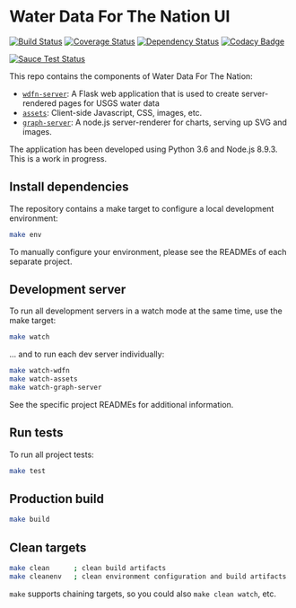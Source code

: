 # Water Data For The Nation UI

[![Build Status](https://travis-ci.org/usgs/waterdataui.svg?branch=master)](https://travis-ci.org/usgs/waterdataui)
[![Coverage Status](https://coveralls.io/repos/github/usgs/waterdataui/badge.svg?branch=master)](https://coveralls.io/github/usgs/waterdataui?branch=master)
[![Dependency Status](https://gemnasium.com/badges/github.com/usgs/waterdataui.svg)](https://gemnasium.com/github.com/usgs/waterdataui)
[![Codacy Badge](https://api.codacy.com/project/badge/Grade/05497ebda0d2450bb11eba0e436f4360)](https://www.codacy.com/app/ayan/waterdataui?utm_source=github.com&amp;utm_medium=referral&amp;utm_content=usgs/waterdataui&amp;utm_campaign=Badge_Grade)

[![Sauce Test Status](https://saucelabs.com/browser-matrix/danielnaab.svg)](https://saucelabs.com/u/danielnaab)

This repo contains the components of Water Data For The Nation:

- [`wdfn-server`](wdfn-server): A Flask web application that is used to create server-rendered pages for USGS water data
- [`assets`](assets): Client-side Javascript, CSS, images, etc.
- [`graph-server`](graph-server): A node.js server-renderer for charts, serving up SVG and images.

The application has been developed using Python 3.6 and Node.js 8.9.3. This is a work in progress.

## Install dependencies

The repository contains a make target to configure a local development environment:

```bash
make env
```

To manually configure your environment, please see the READMEs of each separate project.

## Development server

To run all development servers in a watch mode at the same time, use the make target:

```bash
make watch
```

... and to run each dev server individually:

```bash
make watch-wdfn
make watch-assets
make watch-graph-server
```

See the specific project READMEs for additional information.

## Run tests

To run all project tests:

```bash
make test
```

## Production build

```bash
make build
```

## Clean targets

```bash
make clean      ; clean build artifacts
make cleanenv   ; clean environment configuration and build artifacts
```

`make` supports chaining targets, so you could also `make clean watch`, etc.
